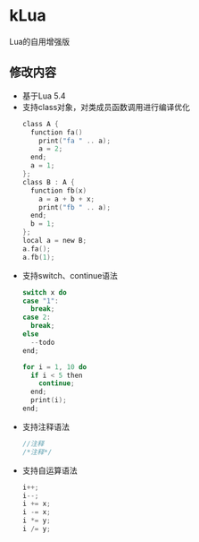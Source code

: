 # kLua
Lua的自用增强版

## 修改内容
* 基于Lua 5.4
* 支持class对象，对类成员函数调用进行编译优化
  ```c
  class A {
    function fa()
      print("fa " .. a);
      a = 2;
    end;
    a = 1;
  };
  class B : A {
    function fb(x)
      a = a + b + x;
      print("fb " .. a);
    end;
    b = 1;
  };
  local a = new B;
  a.fa();
  a.fb(1);
  ```
* 支持switch、continue语法
  ```c
  switch x do
  case "1":
    break;
  case 2:
    break;
  else
    --todo
  end;

  for i = 1, 10 do
    if i < 5 then
      continue;
    end;
    print(i);
  end;
  ```
* 支持注释语法
  ```c
  //注释
  /*注释*/
  ```
* 支持自运算语法
  ```c
  i++;
  i--;
  i += x;
  i -= x;
  i *= y;
  i /= y;
  ```
  




